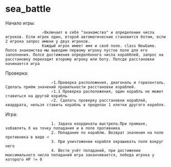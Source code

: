 # sea_battle
	
Начало игры:

					✓Включает в себя "знакомство" и определение числа игроков. Если игрок один, второй автоматические становится ботом, если 2 игрока запрос имени у двух игроков.
					Каждый игрок имеет имя и своё поле. class NewGame. Полсе знакомства мы выводим первому игроку пустое поле для его заполнения. Полсе достижения определённого числа корабблей, запрос на расстановку переходит второму игроку или боту. Полсде расстановки начинается игра 
			

Проверка:

						✓1.Проверка расположения, диагональ и горизонталь. Сделать приём значений правильности расстановки кораблей.
						✓1.1 Проверка расположения, один корабль не может ставиться на другой корабль
						✓2. Сделать проверку расстановки кораблей, квардрата, нельзя ставить корабль в пределах 1 клетки другого коробля.

Игра:

                        1. Задача координаты выстрела.При промахе, хобавлять Х на точку попадания и в поле противника
                        2. Попадание по кораблю. Возврат значения на поле противника в виде 🔥
                        3. При уничтожении корабля окрашивать поле вокруг него
                        4. Вести учёт попаданий, при достижении максимального числа попаданий игра заканчивается, победа игрока у которого HP != 0